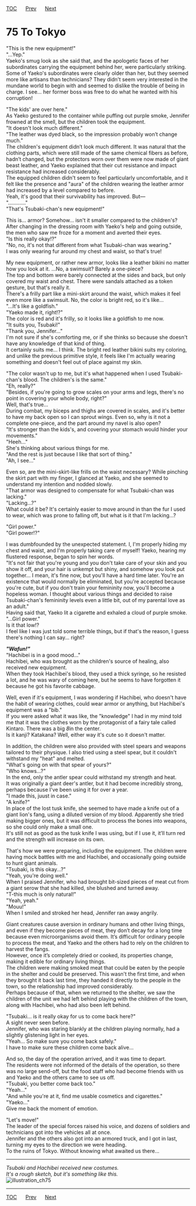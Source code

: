 [TOC](../readme.md)&nbsp;&nbsp;&nbsp;&nbsp;&nbsp;&nbsp;[Prev](section_0018.md)&nbsp;&nbsp;&nbsp;&nbsp;&nbsp;&nbsp;[Next](section_0020.md)



# 75 To Tokyo

"This is the new equipment!"  
"...Yep."  
Yaeko's smug look as she said that, and the apologetic faces of her
subordinates carrying the equipment behind her, were particularly
striking.  
Some of Yaeko's subordinates were clearly older than her, but they
seemed more like artisans than technicians? They didn't seem very
interested in the mundane world to begin with and seemed to dislike the
trouble of being in charge. I see... her former boss was free to do what
he wanted with his corruption!  
  
"The kids' are over here."  
As Yaeko gestured to the container while puffing out purple smoke,
Jennifer frowned at the smell, but the children took the equipment.  
"It doesn't look much different."  
"The leather was dyed black, so the impression probably won’t change
much."  
The children's equipment didn’t look much different. It was natural that
the clothing parts, which were still made of the same chemical fibers as
before, hadn’t changed, but the protectors worn over them were now made
of giant beast leather, and Yaeko explained that their cut resistance
and impact resistance had increased considerably.  
The equipped children didn't seem to feel particularly uncomfortable,
and it felt like the presence and "aura" of the children wearing the
leather armor had increased by a level compared to before.  
Yeah, it's good that their survivability has improved. But―  
"............"  
"That's Tsubaki-chan's new equipment!"  
  
This is... armor? Somehow... isn't it smaller compared to the
children's?  
After changing in the dressing room with Yaeko's help and going outside,
the men who saw me froze for a moment and averted their eyes.  
"Is this really okay!?"  
"No, no, it's not that different from what Tsubaki-chan was wearing."  
I was only wearing fur around my chest and waist, so that's true!  
  
My new equipment, or rather new armor, looks like a leather bikini no
matter how you look at it. ...No, a swimsuit? Barely a one-piece?  
The top and bottom were barely connected at the sides and back, but only
covered my waist and chest. There were sandals attached as a token
gesture, but that's really it.  
There's a frilly part like a mini-skirt around the waist, which makes it
feel even more like a swimsuit. No, the color is bright red, so it's
like...  
"...It's like a goldfish."  
"Yaeko made it, right!?"  
The color is red and it's frilly, so it looks like a goldfish to me
now.  
"It suits you, Tsubaki!"  
"Thank you, Jennifer..."  
I'm not sure if she's comforting me, or if she thinks so because she
doesn't have any knowledge of that kind of thing.  
It certainly suits me... I think. The bright red leather bikini suits my
coloring, and unlike the previous primitive style, it feels like I'm
actually wearing something and doesn't feel out of place against my
skin.  
  
"The color wasn't up to me, but it's what happened when I used
Tsubaki-chan's blood. The children's is the same."  
"Eh, really?"  
"Besides, if you're going to grow scales on your arms and legs, there's
no point in covering your whole body, right?"  
Well, that's true...  
During combat, my biceps and thighs are covered in scales, and it's
better to have my back open so I can sprout wings. Even so, why is it
not a complete one-piece, and the part around my navel is also open?  
"It's stronger than the kids's, and covering your stomach would hinder
your movements."  
"Heeh..."  
She's thinking about various things for me.  
"And the rest is just because I like that sort of thing."  
"Ah, I see..."  
  
Even so, are the mini-skirt-like frills on the waist necessary? While
pinching the skirt part with my finger, I glanced at Yaeko, and she
seemed to understand my intention and nodded slowly.  
"That armor was designed to compensate for what Tsubaki-chan was
lacking."  
"Lacking...?"  
What could it be? It's certainly easier to move around in than the fur I
used to wear, which was prone to falling off, but what is it that I'm
lacking...?  
  
"Girl power."  
"Girl power!?"  
  
I was dumbfounded by the unexpected statement. I, I'm properly hiding my
chest and waist, and I'm properly taking care of myself! Yaeko, hearing
my flustered response, began to spin her words.  
"It's not fair that you're young and you don't take care of your skin
and you show it off, and your hair is unkempt but shiny, and somehow you
look put together... I mean, it's fine now, but you'll have a hard time
later. You're an existence that would normally be eliminated, but you're
accepted because you're cute, but if you don't train your femininity
now, you'll become a hopeless woman. I thought about various things and
decided to raise Tsubaki-chan's femininity levels even a little bit, out
of my parental love as an adult."  
Having said that, Yaeko lit a cigarette and exhaled a cloud of purple
smoke.  
"...Girl power."  
Is it that low!?  
I feel like I was just told some terrible things, but if that's the
reason, I guess there's nothing I can say... right?  
  
***"Wafun!"***  
"Hachibei is in a good mood..."  
Hachibei, who was brought as the children's source of healing, also
received new equipment.  
When they took Hachibei's blood, they used a thick syringe, so he
resisted a lot, and he was wary of coming here, but he seems to have
forgotten it because he got his favorite cabbage.  
  
Well, even if it's equipment, I was wondering if Hachibei, who doesn't
have the habit of wearing clothes, could wear armor or anything, but
Hachibei's equipment was a "bib."  
If you were asked what it was like, the "knowledge" I had in my mind
told me that it was the clothes worn by the protagonist of a fairy tale
called Kintaro. There was a big *8*in the center.  
Is it kanji? Katakana? Well, either way it's cute so it doesn't
matter.  
  
In addition, the children were also provided with steel spears and
weapons tailored to their physique. I also tried using a steel spear,
but it couldn't withstand my "heat" and melted.  
"What's going on with that spear of yours?"  
"Who knows...?"  
In the end, only the antler spear could withstand my strength and
heat.  
It was originally a giant deer's antler, but it had become incredibly
strong, perhaps because I've been using it for over a year.  
"I made this, juust in case."  
"A knife?"  
In place of the lost tusk knife, she seemed to have made a knife out of
a giant lion's fang, using a diluted version of my blood. Apparently she
tried making bigger ones, but it was difficult to process the bones into
weapons, so she could only make a small one.  
It's still not as good as the tusk knife I was using, but if I use it,
it’ll turn red and the strength will increase on its own.  
  
That's how we were preparing, including the equipment. The children were
having mock battles with me and Hachibei, and occasionally going outside
to hunt giant animals.  
"Tsubaki, is this okay...?"  
"Yeah, you're doing well."  
When I praised Jennifer, who had brought bit-sized pieces of meat cut
from a giant serow that she had killed, she blushed and turned away.  
"T-this much is only natural!"  
"Yeah, yeah."  
"Mouu!"  
When I smiled and stroked her head, Jennifer ran away angrily.  
  
Giant creatures cause aversion in ordinary humans and other living
things, and even if they become pieces of meat, they don’t decay for a
long time because even microorganisms avoid them. It’s difficult for
ordinary people to process the meat, and Yaeko and the others had to
rely on the children to harvest the fangs.  
However, once it’s completely dried or cooked, its properties change,
making it edible for ordinary living things.  
The children were making smoked meat that could be eaten by the people
in the shelter and could be preserved. This wasn't the first time, and
when they brought it back last time, they handed it directly to the
people in the town, so the relationship had improved considerably.  
Perhaps because of that, when we returned to the shelter, we saw the
children of the unit we had left behind playing with the children of the
town, along with Hachibei, who had also been left behind.  
  
"Tsubaki... is it really okay for us to come back here?"  
A sight never seen before.  
Jennifer, who was staring blankly at the children playing normally, had
a slightly glistening light in her eyes.  
"Yeah... So make sure you come back safely."  
I have to make sure these children come back alive...  
  
And so, the day of the operation arrived, and it was time to depart.  
The residents were not informed of the details of the operation, so
there was no large send-off, but the food staff who had become friends
with us and Yaeko and the others came to see us off.  
"Tsubaki, you better come back too."  
"Yeah..."  
"And while you're at it, find me usable cosmetics and cigarettes."  
"Yaeko..."  
Give me back the moment of emotion.  
  
"Let's move!"  
The leader of the special forces raised his voice, and dozens of
soldiers and technicians got into the vehicles all at once.  
Jennifer and the others also got into an armored truck, and I got in
last, turning my eyes to the direction we were heading.  
To the ruins of Tokyo. Without knowing what awaited us there...  
  
  

------------------------------------------------------------------------

  
*Tsubaki and Hachibei received new costumes.*  
*It's a rough sketch, but it's something like this.*  
![illustration_ch75](./images/illustration_ch75.jpg)


---
[TOC](../readme.md)&nbsp;&nbsp;&nbsp;&nbsp;&nbsp;&nbsp;[Prev](section_0018.md)&nbsp;&nbsp;&nbsp;&nbsp;&nbsp;&nbsp;[Next](section_0020.md)

